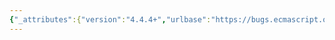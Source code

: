 ```yaml
---
{"_attributes":{"version":"4.4.4+","urlbase":"https://bugs.ecmascript.org/","maintainer":"dherman@mozilla.com"},"bug":{"bug_id":4084,"creation_ts":"2015-02-24 15:24:00 -0800","short_desc":"Annex C missing a period","delta_ts":"2015-03-04 18:58:20 -0800","product":"Draft for 6th Edition","component":"editorial issue","version":"Rev 34: February 20, 2015 Release Candidate 1","rep_platform":"All","op_sys":"All","bug_status":"RESOLVED","resolution":"FIXED","priority":"Normal","bug_severity":"trivial","everconfirmed":true,"reporter":{"uid":"bugs.ecmascript","name":"Michael Ficarra"},"assigned_to":{"uid":"allen","name":"Allen Wirfs-Brock"},"long_desc":[{"commentid":13327,"comment_count":0,"who":{"uid":"bugs.ecmascript","name":"Michael Ficarra"},"bug_when":"2015-02-24 15:24:48 -0800","thetext":"The third from last item in Annex C, on page 626, reads \"It is a SyntaxError if a TryStatement with a Catch occurs within strict code and the Identifier of\nthe Catch production is eval or arguments (13.14)\". Unlike the other items in Annex C, it does not end with a period."},{"commentid":13354,"comment_count":1,"who":{"uid":"allen","name":"Allen Wirfs-Brock"},"bug_when":"2015-02-25 09:22:24 -0800","thetext":"fixed in rev35 editor's draft"},{"commentid":13531,"comment_count":2,"who":{"uid":"allen","name":"Allen Wirfs-Brock"},"bug_when":"2015-03-04 18:58:20 -0800","thetext":"fixed in rev35"}]}}
---
```

